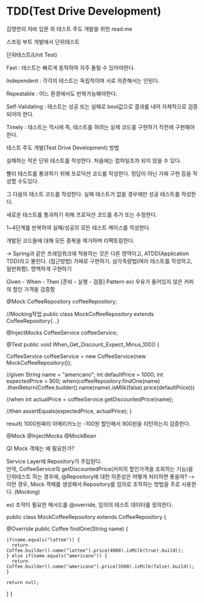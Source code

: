 # TDD(Test Drive Development)
김영한의 자바 입문 외 테스트 주도 개발을 위한 read.me

스프링 부트 개발에서 단위테스트 

단위테스트(Unit Test)

Fast : 테스트는 빠르게 동작하여 자주 돌릴 수 있어야한다.

Independent : 각각의 테스트는 독립적이며 서로 의존해서는 안된다.

Repeatable : 어느 환경에서도 반복가능해야한다.

Self-Validating : 테스트는 성공 또는 실패로 bool값으로 결과를 내어 자체적으로 검증되어야 한다.

Timely : 테스트는 적시에 즉, 테스트를 하려는 실제 코드를 구현하기 직전에 구현해야한다.


테스트 주도 개발(Test Drive Development) 방법

실패하는 작은 단위 테스트를 작성한다. 처음에는 컴파일조차 되지 않을 수 있다.

빨리 테스트를 통과하기 위해 프로덕션 코드를 작성한다. 정답이 아닌 가짜 구현 등을 작성할 수도있다.

그 다음의 테스트 코드를 작성한다. 실패 테스트가 없을 경우에만 성공 테스트를 작성한다.

새로운 테스트를 통과하기 위해 프로덕션 코드를 추가 또는 수정한다.

1~4단계를 반복하여 실패/성공의 모든 테스트 케이스를 작성한다.

개발된 코드들에 대해 모든 중복을 제거하며 리팩토링한다.

→ Spring과 같은 프레임워크에 적용하는 것은 다른 영역이고, ATDD(Application TDD)라고 불린다.
    (접근방법) 가짜로 구현하기. 삼각측량법(여러 테스트를 작성하고, 일반화함). 명백하게 구현하기



Given - When - Then [준비 - 실행 - 검증] Pattern
ex) 우유가 들어있지 않은 커피의 할인 가격을 검증함

@Mock
CoffeeRepository coffeeRepository;

//Mocking작업
public class MockCoffeeRepository extends CoffeeRepository{...}

@InjectMocks
CoffeeService coffeeService;

@Test
public void When_Get_Discount_Expect_Minus_100() {

  CoffeeService coffeeService = new CoffeeService(new MockCoffeeRepository());

  //given
  String name = "americano";
  int defaultPrice = 1000;
  int expectedPrice = 900;
  when(coffeeRepository.findOne(name)
          .thenReturn(Coffee.builder().name(name).isMilk(false).price(defaultPrice)))
  
  //when
  int actualPrice = coffeeService.getDiscountedPrice(name);
  
  //then
  assertEquals(expectedPrice, actualPrice);
}

result) 1000원짜리 아메리카노는 -100원 할인해서 900원을 리턴하는지 검증한다.


@Mock @InjectMocks @MockBean

Q) Mock 객체는 왜 필요한가?

Service Layer에 Repository가 주입된다.  
만약, CoffeeService의 getDiscountedPrice(커피의 할인가격을 조회하는 기능)을 단위테스트 하는 경우에, @Repository에 대한 의존성은 어떻게 처리하면 좋을까?
-> 이런 경우, Mock 객체를 생성해서 Repository를 임의로 조작하는 방법을 주로 사용한다. (Mocking)

ex) 조작이 필요한 메서드를 @override, 임의의 테스트 데이터를 정의한다.

public class MockCoffeeRepository extends CoffeeRepository {

  @Override
  public Coffee findOne(String name) {
  
    if(name.equals("lattee")) {
      return Coffee.builder().name("lattee").price(4000).isMilk(true).build();
    } else if(name.equals("americano")) {
      return Coffee.builder().name("americano").price(3500).isMilk(false).build();
    }

    return null;
  }
}




